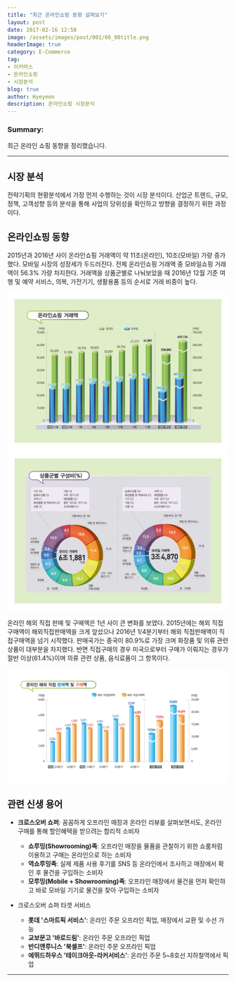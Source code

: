 ```yaml
---
title: "최근 온라인쇼핑 동향 살펴보기"
layout: post
date: 2017-02-16 12:58
image: /assets/images/post/001/66_00title.png
headerImage: true
category: E-Commerce
tag:
- 이커머스
- 온라인쇼핑
- 시장분석
blog: true
author: Hyeyeon
description: 온라인쇼핑 시장분석
---
```


### Summary:

최근 온라인 쇼핑 동향을 정리했습니다.

---

## 시장 분석

전략기획의 현황분석에서 가장 먼저 수행하는 것이 시장 분석이다. 산업군 트렌드, 규모, 정책, 고객성향 등의 분석을 통해 사업의 당위성을 확인하고 방향을 결정하기 위한 과정이다.

## 온라인쇼핑 동향

2015년과 2016년 사이 온라인쇼핑 거래액이 약 11조(온라인), 10조(모바일) 가량 증가했다. 모바일 시장의 성장세가 두드러진다. 전체 온라인쇼핑 거래액 중 모바일쇼핑 거래액이 56.3% 가량 차지한다. 거래액을 상품군별로 나눠보았을 때 2016년 12월 기준 여행 및 예약 서비스, 의복, 가전기기, 생활용품 등의 순서로 거래 비중이 높다.

![](/assets/images/post/001/66_01.png)
![](/assets/images/post/001/66_02.png)

온라인 해외 직접 판매 및 구매액은 1년 사이 큰 변화를 보였다. 2015년에는 해외 직접구매액이 해외직접판매액을 크게 앞섰으나 2016년 1/4분기부터 해외 직접판매액이 직접구매액을 넘기 시작했다. 판매국가는 중국이 80.9%로 가장 크며 화장품 및 의류 관련 상품이 대부분을 차지했다. 반면 직접구매의 경우 미국으로부터 구매가 이뤄지는 경우가 절반 이상(61.4%)이며 의류 관련 상품, 음식료품이 그 항목이다.

![](/assets/images/post/001/66_03.png)


## 관련 신생 용어

* **크로스오버 쇼퍼**: 꼼꼼하게 오프라인 매장과 온라인 리뷰를 살펴보면서도, 온라인 구매를 통해 할인혜택을 받으려는 합리적 소비자
  * **쇼루밍(Showrooming)족**: 오프라인 매장을 물품을 관찰하기 위한 쇼룸처럼 이용하고 구매는 온라인으로 하는 소비자
  * **역쇼루밍족**: 실제 제품 사용 후기를 SNS 등 온라인에서 조사하고 매장에서 확인 후 물건을 구입하는 소비자
  * **모루밍(Mobile + Showrooming)족**: 오프라인 매장에서 물건을 먼저 확인하고 바로 모바일 기기로 물건을 찾아 구입하는 소비자

* 크로스오버 쇼퍼 타겟 서비스
  * **롯데 '스마트픽 서비스'**: 온라인 주문 오프라인 픽업, 매장에서 교환 및 수선 가능
  * **교보문고 '바로드림'**: 온라인 주문 오프라인 픽업
  * **반디앤루니스 '북셀프'**: 온라인 주문 오프라인 픽업
  * **에뛰드하우스 '테이크아웃-라커서비스'**: 온라인 주문 5~8호선 지하철역에서 픽업

---
